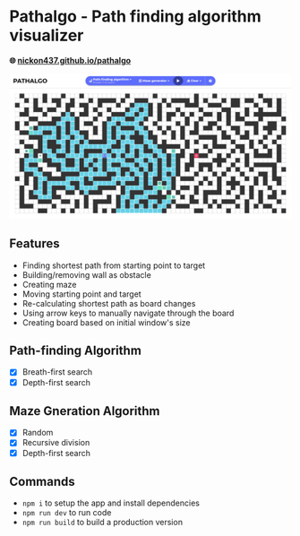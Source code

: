 # Pathalgo - Path finding algorithm visualizer

**🌐 [nickon437.github.io/pathalgo](https://nickon437.github.io/pathalgo)**

![screenshot](./images/screenshot.png)

## Features

- Finding shortest path from starting point to target
- Building/removing wall as obstacle
- Creating maze
- Moving starting point and target
- Re-calculating shortest path as board changes
- Using arrow keys to manually navigate through the board
- Creating board based on initial window's size

## Path-finding Algorithm

- [x] Breath-first search
- [x] Depth-first search

## Maze Gneration Algorithm

- [x] Random
- [x] Recursive division
- [x] Depth-first search

## Commands

- `npm i` to setup the app and install dependencies
- `npm run dev` to run code
- `npm run build` to build a production version
